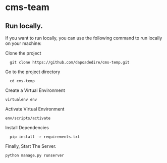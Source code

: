 # cms-team

## Run locally.

If you want to run locally, you can use the following command to run locally on your machine:


Clone the project

```
  git clone https://github.com/dapoadedire/cms-temp.git
```

Go to the project directory

```
  cd cms-temp
```

Create a Virtual Environment 
```
virtualenv env
```
Activate Virtual Environment
```
env/scripts/activate
```
Install Dependencies

```
  pip install -r requirements.txt
```
Finally, Start The Server.
```
python manage.py runserver
```
